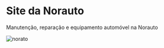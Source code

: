 #   Site da Norauto

Manutenção, reparação e equipamento automóvel na Norauto

![ norato](https://www.google.com/url?sa=i&url=https%3A%2F%2Fcentros.norauto.pt%2Ffaro-1%2Frua-dr-jos-neves-jnior-pan&psig=AOvVaw2-JnU2vRk9xhWM6Xlep4sX&ust=1703156125583000&source=images&cd=vfe&opi=89978449&ved=0CA8QjRxqFwoTCNCIhJLtnYMDFQAAAAAdAAAAABAI)
